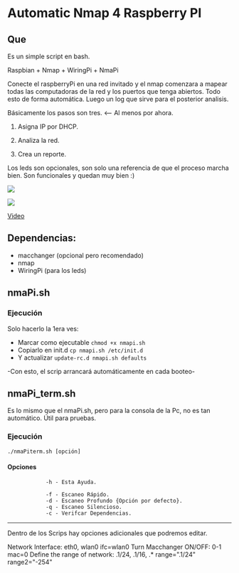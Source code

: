 Automatic Nmap 4 Raspberry PI
==================================

## Que

Es un simple script en bash.

Raspbian + Nmap + WiringPi + NmaPi

Conecte el raspberryPi en una red invitado y el nmap comenzara a mapear todas las computadoras de la red y los puertos que tenga abiertos. Todo esto de forma automática. Luego un log que sirve para el posterior analisis.


Básicamente los pasos son tres. <-- Al menos por ahora.

1) Asigna IP por DHCP.

2) Analiza la red.

3) Crea un reporte.


Los leds son opcionales, son solo una referencia de que el proceso marcha bien. Son funcionales y quedan muy bien :)


![](https://lh4.googleusercontent.com/-B8MZPznmNho/UjZvH-zC7fI/AAAAAAAASes/YsjE--DjGP0/s320/Rasp.png)

![](https://lh3.googleusercontent.com/-97XGzZwooRI/UjZw-tSWm9I/AAAAAAAASe4/pySenC_jztQ/s320/Led.png)

 [Video](http://www.youtube.com/watch?v=iubOgQMG2_o)
 

## Dependencias:

* macchanger (opcional pero recomendado)
* nmap
* WiringPi (para los leds)


## nmaPi.sh


### Ejecución

Solo hacerlo la 1era ves:

* Marcar como ejecutable `chmod +x nmapi.sh`
* Copiarlo en init.d `cp nmapi.sh /etc/init.d`
* Y actualizar `update-rc.d nmapi.sh defaults`

-Con esto, el scrip arrancará automáticamente en cada booteo-


## nmaPi_term.sh

Es lo mismo que el nmaPi.sh, pero para la consola de la Pc, no es tan automático. Útil para pruebas.


### Ejecución

`./nmaPiterm.sh [opción]`

#### Opciones
                -h - Esta Ayuda.

                -f - Escaneo Rápido.
                -d - Escaneo Profundo {Opción por defecto}.
                -q - Escaneo Silencioso.
                -c - Verifcar Dependencias.

---------

Dentro de los Scrips hay opciones adicionales que podremos editar.

Network Interface: eth0, wlan0
ifc=wlan0
Turn Macchanger ON/OFF: 0-1
mac=0
Define the range of network: .1/24, .1/16, .*
range=".1/24"
range2="-254"

